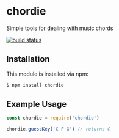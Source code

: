 # chordie

Simple tools for dealing with music chords

[![build status](https://secure.travis-ci.org/allain/chordie.png)](http://travis-ci.org/allain/chordie)

## Installation

This module is installed via npm:

``` bash
$ npm install chordie
```

## Example Usage

``` js
const chordie = require('chordie')

chordie.guessKey('C F G') // returns C
```
